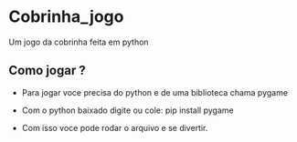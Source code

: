 # Cobrinha_jogo
Um jogo da cobrinha feita em python

## Como jogar ?
- Para jogar voce precisa do python e de uma biblioteca chama pygame

- Com o python baixado digite ou cole: pip install pygame
- Com isso voce pode rodar o arquivo e se divertir.
